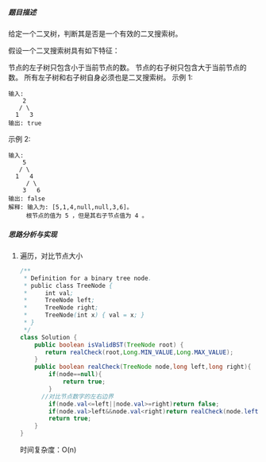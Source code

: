 ##### 题目描述

给定一个二叉树，判断其是否是一个有效的二叉搜索树。

假设一个二叉搜索树具有如下特征：

节点的左子树只包含小于当前节点的数。
节点的右子树只包含大于当前节点的数。
所有左子树和右子树自身必须也是二叉搜索树。
示例 1:

```
输入:
    2
   / \
  1   3
输出: true
```

示例 2:

```
输入:
    5
   / \
  1   4
     / \
    3   6
输出: false
解释: 输入为: [5,1,4,null,null,3,6]。
     根节点的值为 5 ，但是其右子节点值为 4 。
```

##### 思路分析与实现

1. 遍历，对比节点大小

   ```java
   /**
    * Definition for a binary tree node.
    * public class TreeNode {
    *     int val;
    *     TreeNode left;
    *     TreeNode right;
    *     TreeNode(int x) { val = x; }
    * }
    */
   class Solution {
       public boolean isValidBST(TreeNode root) {
          return realCheck(root,Long.MIN_VALUE,Long.MAX_VALUE);
       }
       public boolean realCheck(TreeNode node,long left,long right){
           if(node==null){
               return true;
           }
         //对比节点数字的左右边界
           if(node.val<=left||node.val>=right)return false;
           if(node.val>left&&node.val<right)return realCheck(node.left,left,node.val)&&realCheck(node.right,node.val,right);
           return true;
       }
   }
   ```

   时间复杂度：O(n)